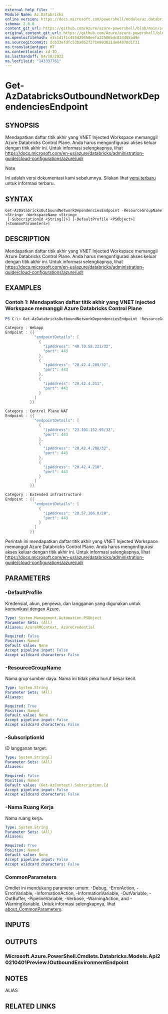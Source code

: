 ```yaml
---
external help file: ''
Module Name: Az.Databricks
online version: https://docs.microsoft.com/powershell/module/az.databricks/get-azdatabricksoutboundnetworkdependenciesendpoint
schema: 2.0.0
content_git_url: https://github.com/Azure/azure-powershell/blob/main/src/Databricks/help/Get-AzDatabricksOutboundNetworkDependenciesEndpoint.md
original_content_git_url: https://github.com/Azure/azure-powershell/blob/main/src/Databricks/help/Get-AzDatabricksOutboundNetworkDependenciesEndpoint.md
ms.openlocfilehash: e3c141f1c455d29458eefa22506bdc834485ad9e
ms.sourcegitcommit: dcb33efdfc53ba0b2f271e883021de84878d1f31
ms.translationtype: MT
ms.contentlocale: id-ID
ms.lasthandoff: 04/18/2022
ms.locfileid: "143337761"
---
```

# Get-AzDatabricksOutboundNetworkDependenciesEndpoint

## SYNOPSIS
Mendapatkan daftar titik akhir yang VNET Injected Workspace memanggil Azure Databricks Control Plane.
Anda harus mengonfigurasi akses keluar dengan titik akhir ini.
Untuk informasi selengkapnya, lihat https://docs.microsoft.com/en-us/azure/databricks/administration-guide/cloud-configurations/azure/udr

> [!NOTE]
>Ini adalah versi dokumentasi kami sebelumnya. Silakan lihat [versi terbaru](/powershell/module/az.databricks/get-azdatabricksoutboundnetworkdependenciesendpoint) untuk informasi terbaru.

## SYNTAX

```
Get-AzDatabricksOutboundNetworkDependenciesEndpoint -ResourceGroupName <String> -WorkspaceName <String>
 [-SubscriptionId <String[]>] [-DefaultProfile <PSObject>] [<CommonParameters>]
```

## DESCRIPTION
Mendapatkan daftar titik akhir yang VNET Injected Workspace memanggil Azure Databricks Control Plane.
Anda harus mengonfigurasi akses keluar dengan titik akhir ini.
Untuk informasi selengkapnya, lihat https://docs.microsoft.com/en-us/azure/databricks/administration-guide/cloud-configurations/azure/udr

## EXAMPLES

### Contoh 1: Mendapatkan daftar titik akhir yang VNET Injected Workspace memanggil Azure Databricks Control Plane
```powershell
PS C:\> Get-AzDatabricksOutboundNetworkDependenciesEndpoint -ResourceGroupName "databricks-rg-zbpoy7" -WorkspaceName databricks-portal

Category : Webapp
Endpoint : {{
             "endpointDetails": [
               {
                 "ipAddress": "40.70.58.221/32",
                 "port": 443
               },
               {
                 "ipAddress": "20.42.4.209/32",
                 "port": 443
               },
               {
                 "ipAddress": "20.42.4.211",
                 "port": 443
               }
             ]
           }}

Category : Control Plane NAT
Endpoint : {{
             "endpointDetails": [
               {
                 "ipAddress": "23.101.152.95/32",
                 "port": 443
               },
               {
                 "ipAddress": "20.42.4.208/32",
                 "port": 443
               },
               {
                 "ipAddress": "20.42.4.210",
                 "port": 443
               }
             ]
           }}

Category : Extended infrastructure
Endpoint : {{
             "endpointDetails": [
               {
                 "ipAddress": "20.57.106.0/28",
                 "port": 443
               }
             ]
           }}
```

Perintah ini mendapatkan daftar titik akhir yang VNET Injected Workspace memanggil Azure Databricks Control Plane.
Anda harus mengonfigurasi akses keluar dengan titik akhir ini.
Untuk informasi selengkapnya, lihat https://docs.microsoft.com/en-us/azure/databricks/administration-guide/cloud-configurations/azure/udr

## PARAMETERS

### -DefaultProfile
Kredensial, akun, penyewa, dan langganan yang digunakan untuk komunikasi dengan Azure.

```yaml
Type: System.Management.Automation.PSObject
Parameter Sets: (All)
Aliases: AzureRMContext, AzureCredential

Required: False
Position: Named
Default value: None
Accept pipeline input: False
Accept wildcard characters: False
```

### -ResourceGroupName
Nama grup sumber daya.
Nama ini tidak peka huruf besar kecil.

```yaml
Type: System.String
Parameter Sets: (All)
Aliases:

Required: True
Position: Named
Default value: None
Accept pipeline input: False
Accept wildcard characters: False
```

### -SubscriptionId
ID langganan target.

```yaml
Type: System.String[]
Parameter Sets: (All)
Aliases:

Required: False
Position: Named
Default value: (Get-AzContext).Subscription.Id
Accept pipeline input: False
Accept wildcard characters: False
```

### -Nama Ruang Kerja
Nama ruang kerja.

```yaml
Type: System.String
Parameter Sets: (All)
Aliases:

Required: True
Position: Named
Default value: None
Accept pipeline input: False
Accept wildcard characters: False
```

### CommonParameters
Cmdlet ini mendukung parameter umum: -Debug, -ErrorAction, -ErrorVariable, -InformationAction, -InformationVariable, -OutVariable, -OutBuffer, -PipelineVariable, -Verbose, -WarningAction, and -WarningVariable. Untuk informasi selengkapnya, lihat [about_CommonParameters](http://go.microsoft.com/fwlink/?LinkID=113216).

## INPUTS

## OUTPUTS

### Microsoft.Azure.PowerShell.Cmdlets.Databricks.Models.Api20210401Preview.IOutboundEnvironmentEndpoint

## NOTES

ALIAS

## RELATED LINKS

